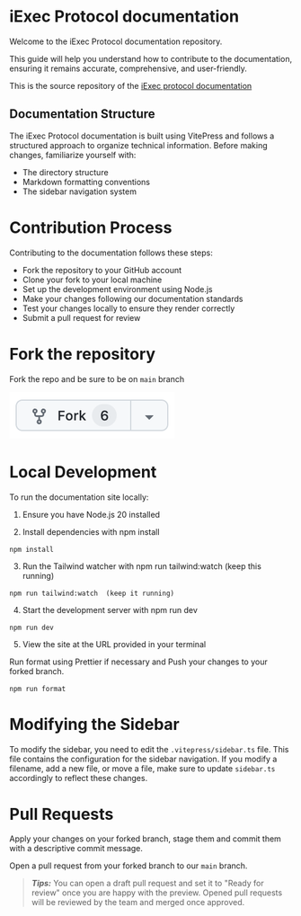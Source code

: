 # iExec Protocol documentation

Welcome to the iExec Protocol documentation repository.

This guide will help you understand how to contribute to the documentation,
ensuring it remains accurate, comprehensive, and user-friendly.

This is the source repository of the
[iExec protocol documentation](https://protocol.docs.iex.ec)

## Documentation Structure

The iExec Protocol documentation is built using VitePress and follows a
structured approach to organize technical information. Before making changes,
familiarize yourself with:

- The directory structure
- Markdown formatting conventions
- The sidebar navigation system

# Contribution Process

Contributing to the documentation follows these steps:

- Fork the repository to your GitHub account
- Clone your fork to your local machine
- Set up the development environment using Node.js
- Make your changes following our documentation standards
- Test your changes locally to ensure they render correctly
- Submit a pull request for review

# Fork the repository

Fork the repo and be sure to be on `main` branch

[![fork-button](./public/fork-button.png)](https://github.com/iExecBlockchainComputing/documentation/fork)

# Local Development

To run the documentation site locally:

1. Ensure you have Node.js 20 installed

2. Install dependencies with npm install

```
npm install
```

3. Run the Tailwind watcher with npm run tailwind:watch (keep this running)

```
npm run tailwind:watch  (keep it running)
```

4. Start the development server with npm run dev

```
npm run dev
```

5. View the site at the URL provided in your terminal

Run format using Prettier if necessary and Push your changes to your forked branch.
```
npm run format
```

# Modifying the Sidebar

To modify the sidebar, you need to edit the `.vitepress/sidebar.ts` file. This
file contains the configuration for the sidebar navigation. If you modify a
filename, add a new file, or move a file, make sure to update `sidebar.ts`
accordingly to reflect these changes.

# Pull Requests

Apply your changes on your forked branch, stage them and commit them with a
descriptive commit message.

Open a pull request from your forked branch to our `main` branch.

> _**Tips:**_ You can open a draft pull request and set it to "Ready for review"
> once you are happy with the preview. Opened pull requests will be reviewed by
> the team and merged once approved.
